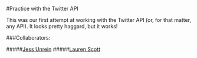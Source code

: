 #Practice with the Twitter API

This was our first attempt at working with the Twitter API (or, for that matter, any API).  It looks pretty haggard, but it works!

###Collaborators:

#####[Jess Unrein](https://github.com/thejessleigh/)
#####[Lauren Scott](https://github.com/devdame/)
